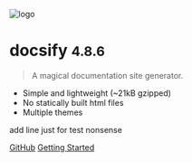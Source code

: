 ![logo](_media/icon.svg)

# docsify <small>4.8.6</small>

> A magical documentation site generator.

- Simple and lightweight (~21kB gzipped)
- No statically built html files
- Multiple themes

add line just for test nonsense

[GitHub](https://github.com/docsifyjs/docsify/)
[Getting Started](#docsify)

